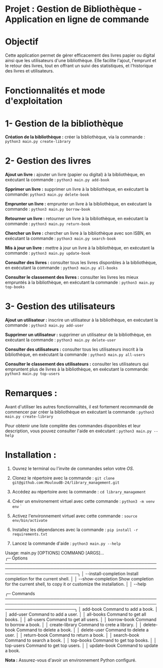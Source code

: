 # Projet  : Gestion de Bibliothèque - Application en ligne de commande

# Objectif
Cette application permet de gérer efficacement des livres papier ou digital ainsi que les utilisateurs d'une 
bibliothèque. Elle facilite l'ajout, l'emprunt et le retour des livres, tout en offrant un suivi des statistiques, 
et l'historique des livres et utilisateurs.

# Fonctionnalités et mode d'exploitation 
# 1- Gestion de la bibliothèque
**Création de la bibliothèque :** créer la bibliothèque, via la commande : `python3 main.py create-library`

# 2- Gestion des livres
**Ajout un livre :** ajouter un livre (papier ou digital) à la bibliothèque, 
en exécutant la commande : `python3 main.py add-book`

**Spprimer un livre :** supprimer un livre à la bibliothèque,
en exécutant la commande: `python3 main.py delete-book`

**Emprunter un livre :** emprunter un livre à la bibliothèque,
en exécutant la commande : `python3 main.py borrow-book`

**Retourner un livre :** retourner un livre à la bibliothèque,
en exécutant la commande : `python3 main.py return-book`

**Chercher un livre :** chercher un livre à la bibliothèque avec son ISBN, 
en exécutant la commande : `python3 main.py search-book`

**Mis à jour un livre :** mettre à jour un livre à la bibliothèque,
en exécutant la commande : `python3 main.py update-book`

**Consulter des livres :** consulter tous les livres disponbles à la bibliothèque,
en exécutant la commande : `python3 main.py all-books`

**Consulter le classement des livres :** consulter les livres les mieux empruntés à la bibliothèque,
en exécutant la commande : `python3 main.py top-books`

# 3- Gestion des utilisateurs
**Ajout un utilisateur :** inscrire un utilisateur à la bibliothèque,
en exécutant la commande : `python3 main.py add-user`

**Supprimer un utilisateur :** supprimer un utilisateur de la bibliothèque,
en exécutant la commande : `python3 main.py delete-user`

**Consulter des utilisateurs :** consulter tous les utilisateurs inscrit à la bibliothèque,
en exécutant la commande : `python3 main.py all-users`

**Consulter le classement des utilisateurs :** consulter les utilisateurs qui empruntent plus de livres à la bibliothèque,
en exécutant la commande: `python3 main.py top-users`

# Remarques : 
Avant d'utiliser les autres fonctionnalités, il est fortement recommandé de commencer par créer la bibliothèque en exécutant la commande :
`python3 main.py create-library`

Pour obtenir une liste complète des commandes disponibles et leur description, vous pouvez consulter l'aide en exécutant :
`python3 main.py --help`

# Installation :
1. Ouvrez le terminal ou l'invite de commandes selon votre _OS_.

2. Clonez le répertoire avec la commande : `git clone git@github.com:MouloudB-24/library_management.git`

3. Accédez au répertoire avec la commande : `cd library_management`

4. Créer un environement virtuel avec cette commande : `python3 -m venv env`
`
5. Activez l'environnement virtuel avec cette commande : `source env/bin/activate`

5. Installez les dépendances avec la commande : `pip install -r requirements.txt`
    
5. Lancez la commande d'aide : `python3 main.py --help`

Usage: main.py [OPTIONS] COMMAND [ARGS]...                                                                                              
╭─ Options ────────────────────────────────────────────────────────────────────────────────────────────────────────────────────────────╮
│ --install-completion          Install completion for the current shell.                                                              │
│ --show-completion             Show completion for the current shell, to copy it or customize the installation.                       │
│ --help  

╭─ Commands ───────────────────────────────────────────────────────────────────────────────────────────────────────────────────────────╮
│ add-book         Command to add a book.                                                                                              │
│ add-user         Command to add a user.                                                                                              │
│ all-books        Command to get all books.                                                                                           │
│ all-users        Command to get all users.                                                                                           │
│ borrow-book      Command to borrow a book.                                                                                           │
│ create-library   Command to crete a library.                                                                                         │
│ delete-book      Command to delete a book.                                                                                           │
│ delete-user      Command to delete a user.                                                                                           │
│ return-book      Command to return a book.                                                                                           │
│ search-book      Command to search a book.                                                                                           │
│ top-books        Command to get top books.                                                                                           │
│ top-users        Command to get top users.                                                                                           │
│ update-book      Command to update a book.  

**Nota :** Assurez-vous d'avoir un environnement Python configuré.